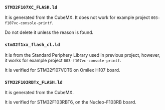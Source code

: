 ### `STM32F107XC_FLASH.ld`

It is generated from the CubeMX. It does not work for example project `003-f107vc-console-printf`.

Do not delete it unless the reason is found.

### `stm32f1xx_flash_cl.ld`

It is from the Standard Periphery Library used in previous project, however, it works for example project `003-f107vc-console-printf`.

It is verified for STM32f107VCT6 on Omilex H107 board.

### `STM32F103RBTx_FLASH.ld`

It is generated from the CubeMX.

It is verified for STM32F103RBT6, on the Nucleo-F103RB board.